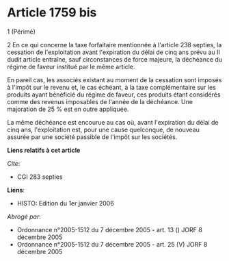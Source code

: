 # Article 1759 bis

1 (Périmé)

2 En ce qui concerne la taxe forfaitaire mentionnée à l'article 238 septies, la cessation de l'exploitation avant
l'expiration du délai de cinq ans prévu au II dudit article entraîne, sauf circonstances de force majeure, la déchéance du
régime de faveur institué par le même article.

En pareil cas, les associés existant au moment de la cessation sont imposés à l'impôt sur le revenu et, le cas échéant, à la
taxe complémentaire sur les produits ayant bénéficié du régime de faveur, ces produits étant considérés comme des revenus
imposables de l'année de la déchéance. Une majoration de 25 % est en outre appliquée.

La même déchéance est encourue au cas où, avant l'expiration du délai de cinq ans, l'exploitation est, pour une cause
quelconque, de nouveau assurée par une société passible de l'impôt sur les sociétés.

**Liens relatifs à cet article**

_Cite_:

  - CGI 283 septies

**Liens**:

  - HISTO: Edition du 1er janvier 2006

_Abrogé par_:

  - Ordonnance n°2005-1512 du 7 décembre 2005 - art. 13 () JORF 8 décembre 2005
  - Ordonnance n°2005-1512 du 7 décembre 2005 - art. 25 (V) JORF 8 décembre 2005
